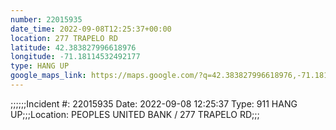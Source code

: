 ```yaml
---
number: 22015935
date_time: 2022-09-08T12:25:37+00:00
location: 277 TRAPELO RD
latitude: 42.383827996618976
longitude: -71.18114532492177
type: HANG UP
google_maps_link: https://maps.google.com/?q=42.383827996618976,-71.18114532492177
---
```


;;;;;;Incident #: 22015935   Date: 2022-09-08 12:25:37   Type: 911 HANG UP;;;Location: PEOPLES UNITED BANK / 277 TRAPELO RD;;;

